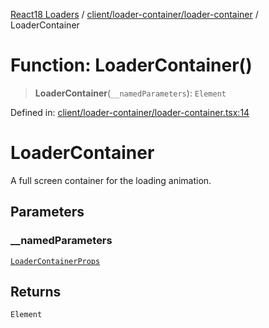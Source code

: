 [React18 Loaders](../modules.md) / [client/loader-container/loader-container](../modules/client_loader-container_loader-container.md) / LoaderContainer

# Function: LoaderContainer()

> **LoaderContainer**(`__namedParameters`): `Element`

Defined in: [client/loader-container/loader-container.tsx:14](https://github.com/react18-tools/turborepo-template/blob/dc97ded5a91934519e0c4a91ba430df20a25e7f5/lib/src/client/loader-container/loader-container.tsx#L14)

# LoaderContainer

A full screen container for the loading animation.

## Parameters

### \_\_namedParameters

[`LoaderContainerProps`](../interfaces/client_loader-container_loader-container._internal_.LoaderContainerProps.md)

## Returns

`Element`
